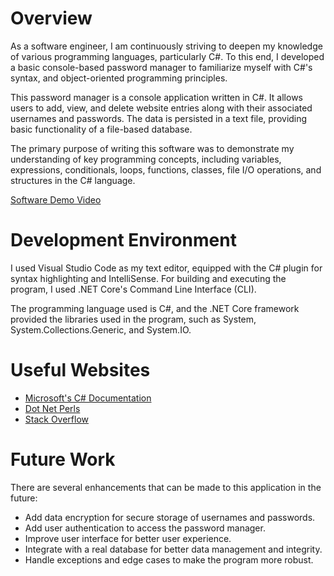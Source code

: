 # Overview

As a software engineer, I am continuously striving to deepen my knowledge of various programming languages, particularly C#. To this end, I developed a basic console-based password manager to familiarize myself with C#'s syntax, and object-oriented programming principles.

This password manager is a console application written in C#. It allows users to add, view, and delete website entries along with their associated usernames and passwords. The data is persisted in a text file, providing basic functionality of a file-based database.

The primary purpose of writing this software was to demonstrate my understanding of key programming concepts, including variables, expressions, conditionals, loops, functions, classes, file I/O operations, and structures in the C# language.

[Software Demo Video](https://drive.google.com/file/d/1ye2i77_ezSbxj0RhQ2gkjcj4Vq6cIoIo/view?usp=sharing)

# Development Environment

I used Visual Studio Code as my text editor, equipped with the C# plugin for syntax highlighting and IntelliSense. For building and executing the program, I used .NET Core's Command Line Interface (CLI).

The programming language used is C#, and the .NET Core framework provided the libraries used in the program, such as System, System.Collections.Generic, and System.IO.

# Useful Websites

- [Microsoft's C# Documentation](https://docs.microsoft.com/en-us/dotnet/csharp/)
- [Dot Net Perls](https://www.dotnetperls.com/)
- [Stack Overflow](https://stackoverflow.com/)

# Future Work

There are several enhancements that can be made to this application in the future:

* Add data encryption for secure storage of usernames and passwords.
* Add user authentication to access the password manager.
* Improve user interface for better user experience.
* Integrate with a real database for better data management and integrity.
* Handle exceptions and edge cases to make the program more robust.